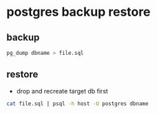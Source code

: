 # postgres backup restore

## backup

```sh
pg_dump dbname > file.sql
```

## restore

- drop and recreate target db first

```sh
cat file.sql | psql -h host -U postgres dbname
```

